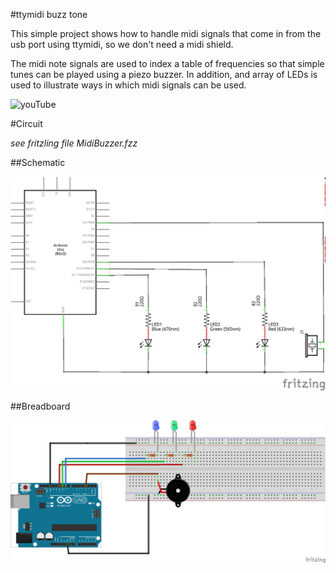 #ttymidi buzz tone

This simple project shows how to handle midi signals that come in from the usb port using ttymidi, so we don't need a midi shield. 

The midi note signals are used to index a table of frequencies so that simple tunes can be played using a piezo buzzer. In addition, and array of LEDs is used to illustrate ways in which midi signals can be used. 

![youTube](https://youtu.be/3qMomsDN1Ic "video")

#Circuit

*see fritzling file MidiBuzzer.fzz*

##Schematic

![Fritzling Schematic](./MidiBuzzer_schem.png "Schematic")

##Breadboard

![Fritzling Breadboard](./MidiBuzzer_bb.png "Schematic")

